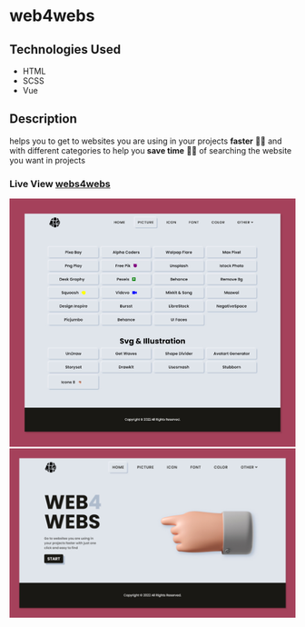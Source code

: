 # web4webs

## Technologies Used 
* HTML
* SCSS
* Vue
## Description 
helps you to get to websites you are using in your projects __faster__ 🏃‍♂️ and with different categories 
to help you __save time__ 💁‍♂️ of searching the website you want in projects 
 
### Live View  [webs4webs](https://web4webs.co/)

![Website Picture2](https://github.com/Mustafa-hameed199/web4webs/blob/master/src/assets/images/website-pic2.png?raw=true)
![Website Picture1](https://github.com/Mustafa-hameed199/web4webs/blob/master/src/assets/images/website-pic1.png?raw=true)